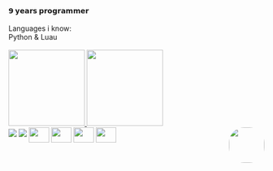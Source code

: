 <h4>𝟵 𝘆𝗲𝗮𝗿𝘀 𝗽𝗿𝗼𝗴𝗿𝗮𝗺𝗺𝗲𝗿</h4>
Languages i know:<br>
Python & Luau
<br><br>
<div>
  <a href="https://github.com/hanzascripts">
  <img height="150em" src="https://github-readme-stats.vercel.app/api?username=hanzascripts&show_icons=true&theme=tokyonight&include_all_commits=true&count_private=true"/>
  <img height="150em" src="https://github-readme-stats.vercel.app/api/top-langs/?username=hanzascripts&layout=compact&langs_count=7&theme=tokyonight"/> <br>
 <a href="https://www.youtube.com/@HanzaScripts" target="_blank"><img src="https://img.shields.io/badge/YouTube-FF0000?style=for-the-badge&logo=youtube&logoColor=white" target="_blank"></a>
  <a href="https://instagram.com/HansaKun/" target="_blank"><img src="https://img.shields.io/badge/-Instagram-%23E4405F?style=for-the-badge&logo=instagram&logoColor=white" target="_blank"></a> 
    
  <img align="center" height="30" width="40" src="https://cdn.jsdelivr.net/gh/devicons/devicon/icons/linux/linux-original.svg">
    <img align="center" height="30" width="40" src="https://cdn.jsdelivr.net/gh/devicons/devicon/icons/python/python-original-wordmark.svg">
  <img align="center" height="30" width="40" src="https://cdn.jsdelivr.net/gh/devicons/devicon/icons/photoshop/photoshop-plain.svg">
  <img align="center" height="30" width="40" src="https://cdn.jsdelivr.net/gh/devicons/devicon/icons/lua/lua-plain-wordmark.svg">
 <img align="right" width="70" height="70" style="border-radius:30px;" src="https://media.tenor.com/qOo9twXki7MAAAAC/jojo-roblox.gif">

<!---
is a ✨ special ✨ repository because its `README.md` (this file) appears on your GitHub profile.
You can click the Preview link to take a look at your changes.
Ph0nk here <3
--->

    
